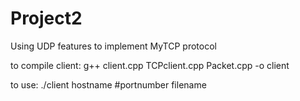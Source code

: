 # Project2
Using UDP features to implement MyTCP protocol



to compile client:
g++ client.cpp TCPclient.cpp Packet.cpp -o client

to use:
./client hostname #portnumber filename
